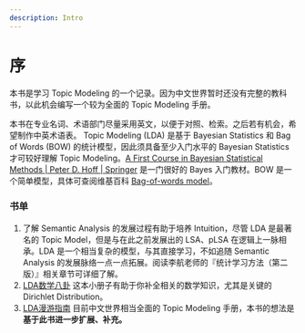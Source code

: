 ```yaml
---
description: Intro
---
```


# 序

本书是学习 Topic Modeling 的一个记录。因为中文世界暂时还没有完整的教科书，以此机会编写一个较为全面的 Topic Modeling 手册。 

本书在专业名词、术语部门尽量采用英文，以便于对照、检索。之后若有机会，希望制作中英术语表。 Topic Modeling \(LDA\) 是基于 Bayesian Statistics 和 Bag of Words \(BOW\) 的统计模型，因此须具备至少入门水平的 Bayesian Statistics 才可较好理解 Topic Modeling。[A First Course in Bayesian Statistical Methods \| Peter D. Hoff \| Springer](./) 是一门很好的 Bayes 入门教材。BOW 是一个简单模型，具体可查阅维基百科 [Bag-of-words model](https://en.wikipedia.org/wiki/Bag-of-words_model)。

### 书单

1. 了解 Semantic Analysis 的发展过程有助于培养 Intuition，尽管 LDA 是最著名的 Topic Model，但是与在此之前发展出的 LSA、pLSA 在逻辑上一脉相承。LDA 是一个相当复杂的模型，与其直接学习，不如追随 Semantic Analysis 的发展脉络一点一点拓展。阅读李航老师的『统计学习方法（第二版）』相关章节可详细了解。
2. [LDA数学八卦](https://github.com/shucunt/book/blob/master/LDA%E6%95%B0%E5%AD%A6%E5%85%AB%E5%8D%A6.pdf) 这本小册子有助于你补全相关的数学知识，尤其是关键的 Dirichlet Distribution。
3. [LDA漫游指南](https://www.epubit.com/book/detail/23066) 目前中文世界相当全面的 Topic Modeling 手册，本书的想法是**基于此书进一步扩展、补充。**

